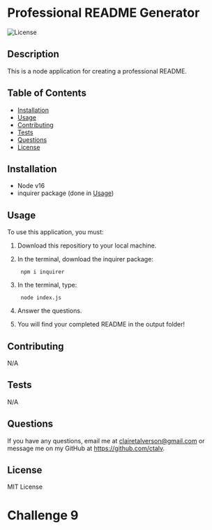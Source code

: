 # Professional README Generator

![License](https://img.shields.io/badge/license-MIT-green)

## Description

This is a node application for creating a professional README.
    
## Table of Contents 
    
- [Installation](#installation)
- [Usage](#usage)
- [Contributing](#contributing)
- [Tests](#tests)
- [Questions](#questions)
- [License](#license)

    
## Installation
- Node v16
- inquirer package (done in [Usage](#usage))
    
## Usage
To use this application, you must:
1. Download this repositiory to your local machine.
2. In the terminal, download the inquirer package: 

        npm i inquirer
3. In the terminal, type:

        node index.js
4. Answer the questions.
5. You will find your completed README in the output folder!
 
## Contributing
N/A

## Tests
N/A
    
## Questions
If you have any questions, email me at clairetalverson@gmail.com or message me on my GitHub at https://github.com/ctalv.

## License
MIT License

# Challenge 9